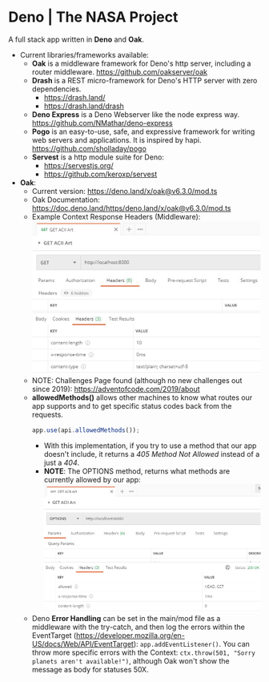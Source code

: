 # Deno | The NASA Project

A full stack app written in **Deno** and **Oak**.

- Current libraries/frameworks available:
  - **Oak** is a middleware framework for Deno's http server, including a router middleware. https://github.com/oakserver/oak
  - **Drash** is a REST micro-framework for Deno's HTTP server with zero dependencies.
    - https://drash.land/
    - https://drash.land/drash
  - **Deno Express** is a Deno Webserver like the node express way. https://github.com/NMathar/deno-express
  - **Pogo** is an easy-to-use, safe, and expressive framework for writing web servers and applications. It is inspired by hapi. https://github.com/sholladay/pogo
  - **Servest** is a http module suite for Deno:
    - https://servestjs.org/
    - https://github.com/keroxp/servest
- **Oak**:
  - Current version: https://deno.land/x/oak@v6.3.0/mod.ts
  - Oak Documentation: https://doc.deno.land/https/deno.land/x/oak@v6.3.0/mod.ts
  - Example Context Response Headers (Middleware):
    ![contextHeaders](images/contextHeaders.jpg)
  - NOTE: Challenges Page found (although no new challenges out since 2019): https://adventofcode.com/2019/about
  - **allowedMethods()** allows other machines to know what routes our app supports and to get specific status codes back from the requests.
    ```typescript
    app.use(api.allowedMethods());
    ```
    - With this implementation, if you try to use a method that our app doesn't include, it returns a _405 Method Not Allowed_ instead of a just a _404_.
    - **NOTE**: The OPTIONS method, returns what methods are currently allowed by our app:
      ![optionsAllowed](images/optionsAllowed.jpg)
  - Deno **Error Handling** can be set in the main/mod file as a middleware with the try-catch, and then log the errors within the EventTarget (https://developer.mozilla.org/en-US/docs/Web/API/EventTarget): `app.addEventListener()`. You can throw more specific errors with the Context: `ctx.throw(501, "Sorry planets aren't available!")`, although Oak won't show the message as body for statuses 50X.
